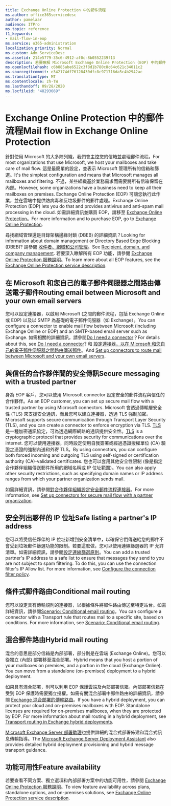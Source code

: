 ```yaml
---
title: Exchange Online Protection 中的郵件流程
ms.author: office365servicedesc
author: pamelaar
audience: ITPro
ms.topic: reference
f1_keywords:
- mail-flow-in-eop
ms.service: o365-administration
localization_priority: Normal
ms.custom: Adm_ServiceDesc
ms.assetid: 214e5779-35c6-4912-af0c-8b0552239f13
description: 若要瞭解 Microsoft Exchange Online Protection (EOP) 中的郵件流程，請閱讀本文。
ms.openlocfilehash: c6b885abe6522c3f8d1b780c8c64c621c34011c2
ms.sourcegitcommit: e342174df76128430dfc8c971716da5c4b2942ac
ms.translationtype: MT
ms.contentlocale: zh-TW
ms.lasthandoff: 09/28/2020
ms.locfileid: "48293669"
---
```

# <a name="mail-flow-in-exchange-online-protection"></a><span data-ttu-id="0cc36-103">Exchange Online Protection 中的郵件流程</span><span class="sxs-lookup"><span data-stu-id="0cc36-103">Mail flow in Exchange Online Protection</span></span>

<span data-ttu-id="0cc36-104">針對使用 Microsoft 的大多陣列織，我們會主控您的信箱並處理郵件流程。</span><span class="sxs-lookup"><span data-stu-id="0cc36-104">For most organizations that use Microsoft, we host your mailboxes and take care of mail flow.</span></span> <span data-ttu-id="0cc36-105">這是最簡單的設定，並表示 Microsoft 管理所有的信箱和篩選。</span><span class="sxs-lookup"><span data-stu-id="0cc36-105">It's the simplest configuration and means that Microsoft manages all mailboxes and filtering.</span></span> <span data-ttu-id="0cc36-106">不過，某些組織基於業務需求而需要將所有信箱保留在內部。</span><span class="sxs-lookup"><span data-stu-id="0cc36-106">However, some organizations have a business need to keep all their mailboxes on premises.</span></span> <span data-ttu-id="0cc36-107">Exchange Online Protection (EOP) 可讓您執行此作業，並在雲端中提供防病毒和反垃圾郵件的郵件處理。</span><span class="sxs-lookup"><span data-stu-id="0cc36-107">Exchange Online Protection (EOP) lets you do that and provides antivirus and anti-spam mail processing in the cloud.</span></span> <span data-ttu-id="0cc36-108">如需詳細資訊並購買 EOP，請移至 [Exchange Online Protection](https://products.office.com/exchange/exchange-email-security-spam-protection)。</span><span class="sxs-lookup"><span data-stu-id="0cc36-108">For more information and to purchase EOP, go to [Exchange Online Protection](https://products.office.com/exchange/exchange-email-security-spam-protection).</span></span>
  
<span data-ttu-id="0cc36-109">尋找網域管理還是目錄架構邊緣封鎖 (DBEB) 的詳細資訊？</span><span class="sxs-lookup"><span data-stu-id="0cc36-109">Looking for information about domain management or Directory Based Edge Blocking (DBEB)?</span></span> <span data-ttu-id="0cc36-110">請參閱 [收件者、網域和公司管理](recipient-domain-and-company-management.md)。</span><span class="sxs-lookup"><span data-stu-id="0cc36-110">See [Recipient, domain, and company management](recipient-domain-and-company-management.md).</span></span> <span data-ttu-id="0cc36-111">若要深入瞭解所有 EOP 功能，請參閱 [Exchange Online Protection 服務說明](exchange-online-protection-service-description.md)。</span><span class="sxs-lookup"><span data-stu-id="0cc36-111">To learn more about all EOP features, see the [Exchange Online Protection service description](exchange-online-protection-service-description.md).</span></span>
  
## <a name="routing-email-between-microsoft-and-your-own-email-servers"></a><span data-ttu-id="0cc36-112">在 Microsoft 和您自己的電子郵件伺服器之間路由傳送電子郵件</span><span class="sxs-lookup"><span data-stu-id="0cc36-112">Routing email between Microsoft and your own email servers</span></span>

<span data-ttu-id="0cc36-113">您可以設定連接器，以啟用 Microsoft (之間的郵件流程，包括 Exchange Online 或 EOP) 以及以 SMTP 為基礎的電子郵件伺服器（如 Exchange）。</span><span class="sxs-lookup"><span data-stu-id="0cc36-113">You can configure a connector to enable mail flow between Microsoft (including Exchange Online or EOP) and an SMTP-based email server such as Exchange.</span></span> <span data-ttu-id="0cc36-114">如需相關的詳細資訊，請參閱[Do I need a connector](https://docs.microsoft.com/exchange/mail-flow-best-practices/use-connectors-to-configure-mail-flow/do-i-need-to-create-a-connector)？</span><span class="sxs-lookup"><span data-stu-id="0cc36-114">For details about this, see [Do I need a connector](https://docs.microsoft.com/exchange/mail-flow-best-practices/use-connectors-to-configure-mail-flow/do-i-need-to-create-a-connector)?</span></span> <span data-ttu-id="0cc36-115">和 [設定連接器，以在 Microsoft 和您自己的電子郵件伺服器之間路由傳送郵件](https://docs.microsoft.com/exchange/mail-flow-best-practices/use-connectors-to-configure-mail-flow/set-up-connectors-to-route-mail)。</span><span class="sxs-lookup"><span data-stu-id="0cc36-115">And [Set up connectors to route mail between Microsoft and your own email servers](https://docs.microsoft.com/exchange/mail-flow-best-practices/use-connectors-to-configure-mail-flow/set-up-connectors-to-route-mail).</span></span>
  
## <a name="secure-messaging-with-a-trusted-partner"></a><span data-ttu-id="0cc36-116">與信任的合作夥伴間的安全傳訊</span><span class="sxs-lookup"><span data-stu-id="0cc36-116">Secure messaging with a trusted partner</span></span>

<span data-ttu-id="0cc36-117">身為 EOP 客戶，您可以使用 Microsoft connector 設定安全的郵件流程與信任的合作夥伴。</span><span class="sxs-lookup"><span data-stu-id="0cc36-117">As an EOP customer, you can set up secure mail flow with a trusted partner by using Microsoft connectors.</span></span> <span data-ttu-id="0cc36-118">Microsoft 會透過傳輸層安全性 (TLS) 來支援安全通訊，而且您可以建立連接器，透過 TLS 強制加密。</span><span class="sxs-lookup"><span data-stu-id="0cc36-118">Microsoft supports secure communication through Transport Layer Security (TLS), and you can create a connector to enforce encryption via TLS.</span></span> <span data-ttu-id="0cc36-119">[TLS](https://docs.microsoft.com/microsoft-365/compliance/exchange-online-uses-tls-to-secure-email-connections) 是一種加密通訊協定，可為透過網際網路的通訊提供安全性。</span><span class="sxs-lookup"><span data-stu-id="0cc36-119">[TLS](https://docs.microsoft.com/microsoft-365/compliance/exchange-online-uses-tls-to-secure-email-connections) is a cryptographic protocol that provides security for communications over the internet.</span></span> <span data-ttu-id="0cc36-120">您可以使用連接器，同時設定使用自我簽署或經過憑證授權單位 (CA) 驗證之憑證的強制內送和外寄 TLS。</span><span class="sxs-lookup"><span data-stu-id="0cc36-120">By using connectors, you can configure both forced incoming and outgoing TLS using self-signed or certification authority (CA)-validated certificates.</span></span> <span data-ttu-id="0cc36-121">您也可以套用其他安全性限制 (像是指定合作夥伴組織傳送郵件所用的網域名稱或 IP 位址範圍)。</span><span class="sxs-lookup"><span data-stu-id="0cc36-121">You can also apply other security restrictions, such as specifying domain names or IP address ranges from which your partner organization sends mail.</span></span> 
  
<span data-ttu-id="0cc36-122">如需詳細資訊，請參閱[對合作夥伴組織設定安全郵件流程連接器](https://docs.microsoft.com/exchange/mail-flow-best-practices/use-connectors-to-configure-mail-flow/set-up-connectors-for-secure-mail-flow-with-a-partner)。</span><span class="sxs-lookup"><span data-stu-id="0cc36-122">For more information, see [Set up connectors for secure mail flow with a partner organization](https://docs.microsoft.com/exchange/mail-flow-best-practices/use-connectors-to-configure-mail-flow/set-up-connectors-for-secure-mail-flow-with-a-partner).</span></span>
  
## <a name="safe-listing-a-partners-ip-address"></a><span data-ttu-id="0cc36-123">安全列出夥伴的 IP 位址</span><span class="sxs-lookup"><span data-stu-id="0cc36-123">Safe listing a partner's IP address</span></span>

<span data-ttu-id="0cc36-p105">您可以將受信任夥伴的 IP 位址新增到安全清單中，以確保它們傳送給您的郵件不會受到垃圾郵件篩選功能的限制。若要這麼做，您可以使用連線篩選器的 IP 允許清單。如需詳細資訊，請參閱[設定連線篩選原則](https://go.microsoft.com/fwlink/p/?LinkID=287108)。</span><span class="sxs-lookup"><span data-stu-id="0cc36-p105">You can add a trusted partner's IP address to a safe list to ensure that messages they send to you are not subject to spam filtering. To do this, you can use the connection filter's IP Allow list. For more information, see [Configure the connection filter policy](https://go.microsoft.com/fwlink/p/?LinkID=287108).</span></span>
  
## <a name="conditional-mail-routing"></a><span data-ttu-id="0cc36-127">條件式郵件路由</span><span class="sxs-lookup"><span data-stu-id="0cc36-127">Conditional mail routing</span></span>

<span data-ttu-id="0cc36-p106">您可以設定具有傳輸規則的連接器，以根據條件將郵件路由傳送至特定站台。如需詳細資訊，請參閱[Scenario: Conditional email routing](https://docs.microsoft.com/exchange/mail-flow-best-practices/use-connectors-to-configure-mail-flow/conditional-mail-routing)。</span><span class="sxs-lookup"><span data-stu-id="0cc36-p106">You can configure a connector with a Transport rule that routes mail to a specific site, based on conditions. For more information, see [Scenario: Conditional email routing](https://docs.microsoft.com/exchange/mail-flow-best-practices/use-connectors-to-configure-mail-flow/conditional-mail-routing).</span></span>
  
## <a name="hybrid-mail-routing"></a><span data-ttu-id="0cc36-130">混合郵件路由</span><span class="sxs-lookup"><span data-stu-id="0cc36-130">Hybrid mail routing</span></span>

<span data-ttu-id="0cc36-p107">混合的意思是部分信箱是內部部署，部分則是在雲端 (Exchange Online)。您可以從獨立 (內部) 部署移至混合部署。</span><span class="sxs-lookup"><span data-stu-id="0cc36-p107">Hybrid means that you host a portion of your mailboxes on premises, and a portion in the cloud (Exchange Online). You can move from a standalone (on-premises) deployment to a hybrid deployment.</span></span>
  
<span data-ttu-id="0cc36-p108">如果具有混合部署，則可以利用 EOP 保護雲端及內部部署信箱。內部部署信箱在受到 EOP 保護時需要獨立授權。如需有關混合部署中郵件路由的詳細資訊，請參閱 [Exchange 混合部署的傳輸路由](https://go.microsoft.com/fwlink/p/?LinkId=271757)。</span><span class="sxs-lookup"><span data-stu-id="0cc36-p108">If you have a hybrid deployment, you can protect your cloud and on-premises mailboxes with EOP. Standalone licenses are required for on-premises mailboxes, when they are protected by EOP. For more information about mail routing in a hybrid deployment, see [Transport routing in Exchange hybrid deployments](https://go.microsoft.com/fwlink/p/?LinkId=271757).</span></span>
  
<span data-ttu-id="0cc36-136">[Microsoft Exchange Server 部署助理](https://go.microsoft.com/fwlink/p/?LinkId=287036)也提供詳細的混合式部署佈建和混合式訊息傳輸指導。</span><span class="sxs-lookup"><span data-stu-id="0cc36-136">The [Microsoft Exchange Server Deployment Assistant](https://go.microsoft.com/fwlink/p/?LinkId=287036) also provides detailed hybrid deployment provisioning and hybrid message transport guidance.</span></span> 
  
## <a name="feature-availability"></a><span data-ttu-id="0cc36-137">功能可用性</span><span class="sxs-lookup"><span data-stu-id="0cc36-137">Feature availability</span></span>

<span data-ttu-id="0cc36-138">若要查看不同方案、獨立選項和內部部署方案中的功能可用性，請參閱 [Exchange Online Protection 服務說明](exchange-online-protection-service-description.md)。</span><span class="sxs-lookup"><span data-stu-id="0cc36-138">To view feature availability across plans, standalone options, and on-premises solutions, see [Exchange Online Protection service description](exchange-online-protection-service-description.md).</span></span>

